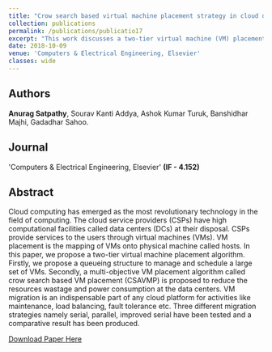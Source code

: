 ```yaml
---
title: "Crow search based virtual machine placement strategy in cloud data centers with live migration"
collection: publications
permalink: /publications/publicatio17
excerpt: "This work discusses a two-tier virtual machine (VM) placement strategy. Firstly, a queueing structure is discussed to process and schedule the VMs. Secondly, a multi-objective VM placement algorithm inspired by crow search to reduce resource wastage and power consumption at the data centers is also presented."
date: 2018-10-09
venue: 'Computers & Electrical Engineering, Elsevier'
classes: wide
---
```

## Authors
**Anurag Satpathy**, Sourav Kanti Addya, Ashok Kumar Turuk, Banshidhar Majhi, Gadadhar Sahoo.

## Journal
'Computers & Electrical Engineering, Elsevier' **(IF - 4.152)**

## Abstract
Cloud computing has emerged as the most revolutionary technology in the field of computing. The cloud service providers (CSPs) have high computational facilities called data centers (DCs) at their disposal. CSPs provide services to the users through virtual machines (VMs). VM placement is the mapping of VMs onto physical machine called hosts. In this paper, we propose a two-tier virtual machine placement algorithm. Firstly, we propose a queueing structure to manage and schedule a large set of VMs. Secondly, a multi-objective VM placement algorithm called crow search based VM placement (CSAVMP) is proposed to reduce the resources wastage and power consumption at the data centers. VM migration is an indispensable part of any cloud platform for activities like maintenance, load balancing, fault tolerance etc. Three different migration strategies namely serial, parallel, improved serial have been tested and a comparative result has been produced.

[Download Paper Here](https://doi.org/10.1016/j.compeleceng.2017.12.032)
